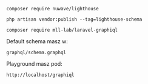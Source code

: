 ```
composer require nuwave/lighthouse
```
  
```
php artisan vendor:publish --tag=lighthouse-schema
```
  
```
composer require mll-lab/laravel-graphiql
```

Default schema masz w:  
```
graphql/schema.graphql  
```


Playground masz pod:
```
http://localhost/graphiql
```
